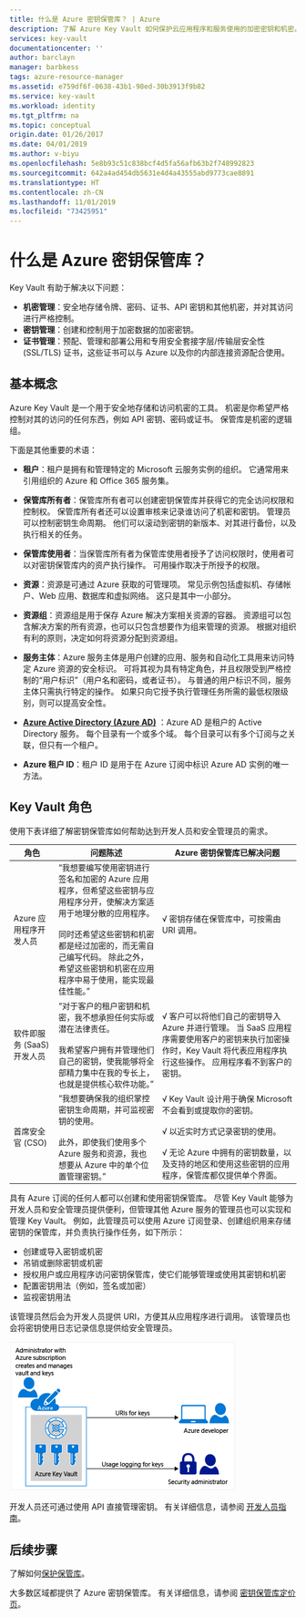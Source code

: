 ```yaml
---
title: 什么是 Azure 密钥保管库？ | Azure
description: 了解 Azure Key Vault 如何保护云应用程序和服务使用的加密密钥和机密。
services: key-vault
documentationcenter: ''
author: barclayn
manager: barbkess
tags: azure-resource-manager
ms.assetid: e759df6f-0638-43b1-98ed-30b3913f9b82
ms.service: key-vault
ms.workload: identity
ms.tgt_pltfrm: na
ms.topic: conceptual
origin.date: 01/26/2017
ms.date: 04/01/2019
ms.author: v-biyu
ms.openlocfilehash: 5e8b93c51c838bcf4d5fa56afb63b2f748992823
ms.sourcegitcommit: 642a4ad454db5631e4d4a43555abd9773cae8891
ms.translationtype: HT
ms.contentlocale: zh-CN
ms.lasthandoff: 11/01/2019
ms.locfileid: "73425951"
---
```

# <a name="what-is-azure-key-vault"></a>什么是 Azure 密钥保管库？

Key Vault 有助于解决以下问题：

- **机密管理**：安全地存储令牌、密码、证书、API 密钥和其他机密，并对其访问进行严格控制。
- **密钥管理**：创建和控制用于加密数据的加密密钥。 
- **证书管理**：预配、管理和部署公用和专用安全套接字层/传输层安全性 (SSL/TLS) 证书，这些证书可以与 Azure 以及你的内部连接资源配合使用。 

## <a name="basic-concepts"></a>基本概念

Azure Key Vault 是一个用于安全地存储和访问机密的工具。 机密是你希望严格控制对其的访问的任何东西，例如 API 密钥、密码或证书。 保管库是机密的逻辑组。

下面是其他重要的术语：

- **租户**：租户是拥有和管理特定的 Microsoft 云服务实例的组织。 它通常用来引用组织的 Azure 和 Office 365 服务集。

- **保管库所有者**：保管库所有者可以创建密钥保管库并获得它的完全访问权限和控制权。 保管库所有者还可以设置审核来记录谁访问了机密和密钥。 管理员可以控制密钥生命周期。 他们可以滚动到密钥的新版本、对其进行备份，以及执行相关的任务。

- **保管库使用者**：当保管库所有者为保管库使用者授予了访问权限时，使用者可以对密钥保管库内的资产执行操作。 可用操作取决于所授予的权限。

- **资源**：资源是可通过 Azure 获取的可管理项。 常见示例包括虚拟机、存储帐户、Web 应用、数据库和虚拟网络。 这只是其中一小部分。

- **资源组**：资源组是用于保存 Azure 解决方案相关资源的容器。 资源组可以包含解决方案的所有资源，也可以只包含想要作为组来管理的资源。 根据对组织有利的原则，决定如何将资源分配到资源组。

- **服务主体**：Azure 服务主体是用户创建的应用、服务和自动化工具用来访问特定 Azure 资源的安全标识。 可将其视为具有特定角色，并且权限受到严格控制的“用户标识”（用户名和密码，或者证书）。 与普通的用户标识不同，服务主体只需执行特定的操作。 如果只向它授予执行管理任务所需的最低权限级别，则可以提高安全性。

- **[Azure Active Directory (Azure AD)](/active-directory/fundamentals/active-directory-whatis)** ：Azure AD 是租户的 Active Directory 服务。 每个目录有一个或多个域。 每个目录可以有多个订阅与之关联，但只有一个租户。 

- **Azure 租户 ID**：租户 ID 是用于在 Azure 订阅中标识 Azure AD 实例的唯一方法。


    

## <a name="key-vault-roles"></a>Key Vault 角色

使用下表详细了解密钥保管库如何帮助达到开发人员和安全管理员的需求。

| 角色 | 问题陈述 | Azure 密钥保管库已解决问题 |
| --- | --- | --- |
| Azure 应用程序开发人员      | “我想要编写使用密钥进行签名和加密的 Azure 应用程序，但希望这些密钥与应用程序分开，使解决方案适用于地理分散的应用程序。 <br/><br/>同时还希望这些密钥和机密都是经过加密的，而无需自己编写代码。 除此之外，希望这些密钥和机密在应用程序中易于使用，能实现最佳性能。” | √ 密钥存储在保管库中，可按需由 URI 调用。<br/><br/> |
| 软件即服务 (SaaS) 开发人员 |“对于客户的租户密钥和机密，我不想承担任何实际或潜在法律责任。 <br/><br/>我希望客户拥有并管理他们自己的密钥，使我能够将全部精力集中在我的专长上，也就是提供核心软件功能。” |√ 客户可以将他们自己的密钥导入 Azure 并进行管理。 当 SaaS 应用程序需要使用客户的密钥来执行加密操作时，Key Vault 将代表应用程序执行这些操作。 应用程序看不到客户的密钥。 |
| 首席安全官 (CSO) |“我想要确保我的组织掌控密钥生命周期，并可监视密钥的使用。 <br/><br/>此外，即使我们使用多个 Azure 服务和资源，我也想要从 Azure 中的单个位置管理密钥。” |√ Key Vault 设计用于确保 Microsoft 不会看到或提取你的密钥。<br/><br/>√ 以近实时方式记录密钥的使用。<br/><br/>√ 无论 Azure 中拥有的密钥数量，以及支持的地区和使用这些密钥的应用程序，保管库都仅提供单个界面。 |

具有 Azure 订阅的任何人都可以创建和使用密钥保管库。 尽管 Key Vault 能够为开发人员和安全管理员提供便利，但管理其他 Azure 服务的管理员也可以实现和管理 Key Vault。 例如，此管理员可以使用 Azure 订阅登录、创建组织用来存储密钥的保管库，并负责执行操作任务，如下所示：

- 创建或导入密钥或机密
- 吊销或删除密钥或机密
- 授权用户或应用程序访问密钥保管库，使它们能够管理或使用其密钥和机密
- 配置密钥用法（例如，签名或加密）
- 监视密钥用法

该管理员然后会为开发人员提供 URI，方便其从应用程序进行调用。 该管理员也会将密钥使用日志记录信息提供给安全管理员。 

![Azure 密钥保管库的工作原理概述][1]

开发人员还可通过使用 API 直接管理密钥。 有关详细信息，请参阅 [ 开发人员指南](key-vault-developers-guide.md)。

## <a name="next-steps"></a>后续步骤

了解如何[保护保管库](key-vault-secure-your-key-vault.md)。

<!--Image references-->
[1]: ./media/key-vault-whatis/AzureKeyVault_overview.png
大多数区域都提供了 Azure 密钥保管库。 有关详细信息，请参阅 [密钥保管库定价页](https://www.azure.cn/pricing/details/key-vault/)。
